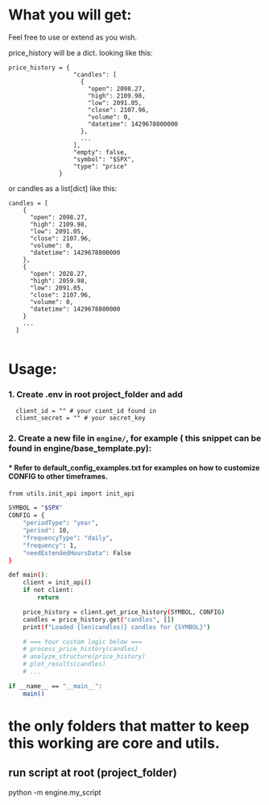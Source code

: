 # What you will get:

Feel free to use or extend as you wish.


price_history will be a dict. looking like this:

```
price_history = {
                  "candles": [
                    {
                      "open": 2098.27,
                      "high": 2109.98,
                      "low": 2091.05,
                      "close": 2107.96,
                      "volume": 0,
                      "datetime": 1429678800000
                    },
                    ...
                  ],
                  "empty": false,
                  "symbol": "$SPX",
                  "type": "price"
              }

```
or candles as a list[dict] like this:
```
candles = [
    {
      "open": 2098.27,
      "high": 2109.98,
      "low": 2091.05,
      "close": 2107.96,
      "volume": 0,
      "datetime": 1429678800000
    },
    {
      "open": 2028.27,
      "high": 2059.98,
      "low": 2091.05,
      "close": 2107.96,
      "volume": 0,
      "datetime": 1429678800000
    }
    ...
  ]


```
#  Usage:

### 1. Create .env in root project_folder and add
```
  client_id = "" # your cient_id found in
  client_secret = "" # your secret_key 
```

### 2. Create a new file in `engine/`, for example ( this snippet can be found in engine/base_template.py):

#### * Refer to default_config_examples.txt for examples on how to customize CONFIG to other timeframes.

```bash
from utils.init_api import init_api

SYMBOL = "$SPX"
CONFIG = {
    "periodType": "year",
    "period": 10,
    "frequencyType": "daily",
    "frequency": 1,
    "needExtendedHoursData": False
}

def main():
    client = init_api()
    if not client:
        return

    price_history = client.get_price_history(SYMBOL, CONFIG)
    candles = price_history.get("candles", [])
    print(f"Loaded {len(candles)} candles for {SYMBOL}")

    # === Your custom logic below ===
    # process_price_history(candles)
    # analyze_structure(price_history)
    # plot_results(candles)
    # ...

if __name__ == "__main__":
    main()
```

# the only folders that matter to keep this working are core and utils.

## run script at root (project_folder)

python -m engine.my_script
